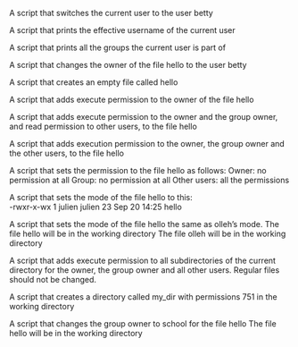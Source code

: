 A script that switches the current user to the user betty

A script that prints the effective username of the current user

A script that prints all the groups the current user is part of

A script that changes the owner of the file hello to the user betty

A script that creates an empty file called hello

A script that adds execute permission to the owner of the file hello

A script that adds execute permission to the owner and the group owner, and read permission to other users, to the file hello

A script that adds execution permission to the owner, the group owner and the other users, to the file hello

A script that sets the permission to the file hello as follows:	
	Owner: no permission at all
	Group: no permission at all
	Other users: all the permissions

A script that sets the mode of the file hello to this:	
	-rwxr-x-wx 1 julien julien 23 Sep 20 14:25 hello

A script that sets the mode of the file hello the same as olleh’s mode.
	The file hello will be in the working directory
	The file olleh will be in the working directory

A script that adds execute permission to all subdirectories of the current directory for the owner, the group owner and all other users. Regular files should not be changed.

A script that creates a directory called my_dir with permissions 751 in the working directory

A script that changes the group owner to school for the file hello
	The file hello will be in the working directory



